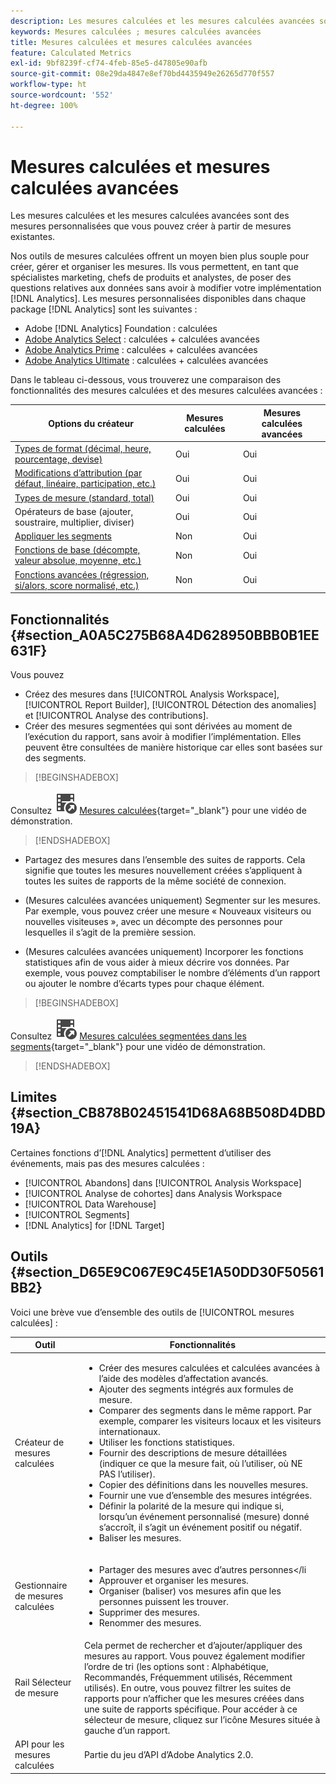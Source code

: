 ```yaml
---
description: Les mesures calculées et les mesures calculées avancées sont des mesures personnalisées que vous pouvez créer à partir de mesures existantes.
keywords: Mesures calculées ; mesures calculées avancées
title: Mesures calculées et mesures calculées avancées
feature: Calculated Metrics
exl-id: 9bf8239f-cf74-4feb-85e5-d47805e90afb
source-git-commit: 08e29da4847e8ef70bd4435949e26265d770f557
workflow-type: ht
source-wordcount: '552'
ht-degree: 100%

---
```


# Mesures calculées et mesures calculées avancées

Les mesures calculées et les mesures calculées avancées sont des mesures personnalisées que vous pouvez créer à partir de mesures existantes.

Nos outils de mesures calculées offrent un moyen bien plus souple pour créer, gérer et organiser les mesures. Ils vous permettent, en tant que spécialistes marketing, chefs de produits et analystes, de poser des questions relatives aux données sans avoir à modifier votre implémentation [!DNL Analytics]. Les mesures personnalisées disponibles dans chaque package [!DNL Analytics] sont les suivantes :

* Adobe [!DNL Analytics] Foundation : calculées
* [Adobe Analytics Select](https://www.adobe.com/fr/data-analytics-cloud/analytics/select.html) : calculées + calculées avancées
* [Adobe Analytics Prime](https://www.adobe.com/fr/data-analytics-cloud/analytics/prime.html) : calculées + calculées avancées
* [Adobe Analytics Ultimate](https://www.adobe.com/fr/data-analytics-cloud/analytics/ultimate.html) : calculées + calculées avancées

Dans le tableau ci-dessous, vous trouverez une comparaison des fonctionnalités des mesures calculées et des mesures calculées avancées :

| Options du créateur | Mesures calculées | Mesures calculées avancées |
|---|---|---|
| [Types de format (décimal, heure, pourcentage, devise)](/help/components/c-calcmetrics/c-workflow/cm-workflow/c-build-metrics/cm-build-metrics.md) | Oui | Oui |
| [Modifications d’attribution (par défaut, linéaire, participation, etc.)](/help/components/c-calcmetrics/c-workflow/cm-workflow/c-build-metrics/m-metric-type-alloc.md) | Oui | Oui |
| [Types de mesure (standard, total)](/help/components/c-calcmetrics/c-workflow/cm-workflow/c-build-metrics/m-metric-type-alloc.md) | Oui | Oui |
| Opérateurs de base (ajouter, soustraire, multiplier, diviser) | Oui | Oui |
| [Appliquer les segments](/help/components/c-calcmetrics/c-workflow/cm-workflow/c-build-metrics/metrics-with-segments.md) | Non | Oui |
| [Fonctions de base (décompte, valeur absolue, moyenne, etc.)](/help/components/c-calcmetrics/cm-reference/cm-functions.md) | Non | Oui |
| [Fonctions avancées (régression, si/alors, score normalisé, etc.)](/help/components/c-calcmetrics/cm-reference/cm-adv-functions.md) | Non | Oui |

## Fonctionnalités  {#section_A0A5C275B68A4D628950BBB0B1EE631F}

Vous pouvez

* Créez des mesures dans [!UICONTROL Analysis Workspace], [!UICONTROL Report Builder], [!UICONTROL Détection des anomalies] et [!UICONTROL Analyse des contributions].
* Créer des mesures segmentées qui sont dérivées au moment de l’exécution du rapport, sans avoir à modifier l’implémentation. Elles peuvent être consultées de manière historique car elles sont basées sur des segments.


>[!BEGINSHADEBOX]

Consultez ![VideoCheckedOut](/help/assets/icons/VideoCheckedOut.svg) [Mesures calculées](https://video.tv.adobe.com/v/37941?quality=12&learn=on&captions=fre_fr){target="_blank"} pour une vidéo de démonstration.

>[!ENDSHADEBOX]

* Partagez des mesures dans l’ensemble des suites de rapports. Cela signifie que toutes les mesures nouvellement créées s’appliquent à toutes les suites de rapports de la même société de connexion.
* (Mesures calculées avancées uniquement) Segmenter sur les mesures. Par exemple, vous pouvez créer une mesure « Nouveaux visiteurs ou nouvelles visiteuses », avec un décompte des personnes pour lesquelles il s’agit de la première session.

* (Mesures calculées avancées uniquement) Incorporer les fonctions statistiques afin de vous aider à mieux décrire vos données. Par exemple, vous pouvez comptabiliser le nombre d’éléments d’un rapport ou ajouter le nombre d’écarts types pour chaque élément.


>[!BEGINSHADEBOX]

Consultez ![VideoCheckedOut](/help/assets/icons/VideoCheckedOut.svg) [Mesures calculées segmentées dans les segments](https://video.tv.adobe.com/v/37940?quality=12&learn=on&captions=fre_fr){target="_blank"} pour une vidéo de démonstration.

>[!ENDSHADEBOX]


## Limites {#section_CB878B02451541D68A68B508D4DBD19A}

Certaines fonctions d’[!DNL Analytics] permettent d’utiliser des événements, mais pas des mesures calculées :

* [!UICONTROL Abandons] dans [!UICONTROL Analysis Workspace]
* [!UICONTROL Analyse de cohortes] dans Analysis Workspace
* [!UICONTROL Data Warehouse]
* [!UICONTROL Segments]
* [!DNL Analytics] for [!DNL Target]

## Outils {#section_D65E9C067E9C45E1A50DD30F50561BB2}

Voici une brève vue d’ensemble des outils de [!UICONTROL mesures calculées] :

| Outil | Fonctionnalités |
|--- |--- |
| Créateur de mesures calculées | <ul><li>Créer des mesures calculées et calculées avancées à l’aide des modèles d’affectation avancés.</li><li>Ajouter des segments intégrés aux formules de mesure.</li><li>Comparer des segments dans le même rapport. Par exemple, comparer les visiteurs locaux et les visiteurs internationaux.</li><li>Utiliser les fonctions statistiques.</li><li>Fournir des descriptions de mesure détaillées (indiquer ce que la mesure fait, où l’utiliser, où NE PAS l’utiliser).</li><li>Copier des définitions dans les nouvelles mesures.</li><li>Fournir une vue d’ensemble des mesures intégrées.</li><li>Définir la polarité de la mesure qui indique si, lorsqu’un événement personnalisé (mesure) donné s’accroît, il s’agit un événement positif ou négatif.</li><li>Baliser les mesures.</li></ul> |
| Gestionnaire de mesures calculées | <ul><li>Partager des mesures avec d’autres personnes&lt;/li<li>Approuver et organiser les mesures.</li><li>Organiser (baliser) vos mesures afin que les personnes puissent les trouver.</li><li>Supprimer des mesures.</li><li>Renommer des mesures.</li></ul> |
| Rail Sélecteur de mesure | Cela permet de rechercher et d’ajouter/appliquer des mesures au rapport. Vous pouvez également modifier l’ordre de tri (les options sont : Alphabétique, Recommandés, Fréquemment utilisés, Récemment utilisés). En outre, vous pouvez filtrer les suites de rapports pour n’afficher que les mesures créées dans une suite de rapports spécifique. Pour accéder à ce sélecteur de mesure, cliquez sur l’icône Mesures située à gauche d’un rapport. |
| API pour les mesures calculées | Partie du jeu d’API d’Adobe Analytics 2.0. |
